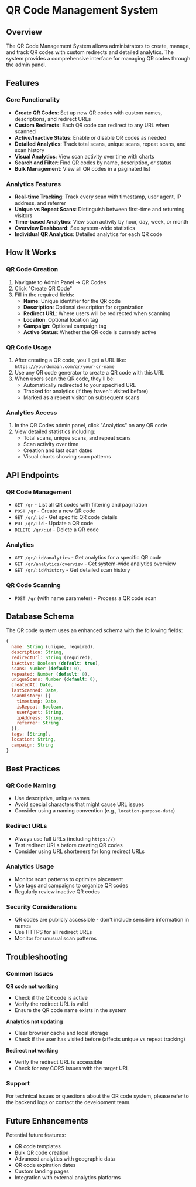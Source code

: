 # QR Code Management System

## Overview

The QR Code Management System allows administrators to create, manage, and track QR codes with custom redirects and detailed analytics. The system provides a comprehensive interface for managing QR codes through the admin panel.

## Features

### Core Functionality
- **Create QR Codes**: Set up new QR codes with custom names, descriptions, and redirect URLs
- **Custom Redirects**: Each QR code can redirect to any URL when scanned
- **Active/Inactive Status**: Enable or disable QR codes as needed
- **Detailed Analytics**: Track total scans, unique scans, repeat scans, and scan history
- **Visual Analytics**: View scan activity over time with charts
- **Search and Filter**: Find QR codes by name, description, or status
- **Bulk Management**: View all QR codes in a paginated list

### Analytics Features
- **Real-time Tracking**: Track every scan with timestamp, user agent, IP address, and referrer
- **Unique vs Repeat Scans**: Distinguish between first-time and returning visitors
- **Time-based Analytics**: View scan activity by hour, day, week, or month
- **Overview Dashboard**: See system-wide statistics
- **Individual QR Analytics**: Detailed analytics for each QR code

## How It Works

### QR Code Creation
1. Navigate to Admin Panel → QR Codes
2. Click "Create QR Code"
3. Fill in the required fields:
   - **Name**: Unique identifier for the QR code
   - **Description**: Optional description for organization
   - **Redirect URL**: Where users will be redirected when scanning
   - **Location**: Optional location tag
   - **Campaign**: Optional campaign tag
   - **Active Status**: Whether the QR code is currently active

### QR Code Usage
1. After creating a QR code, you'll get a URL like: `https://yourdomain.com/qr/your-qr-name`
2. Use any QR code generator to create a QR code with this URL
3. When users scan the QR code, they'll be:
   - Automatically redirected to your specified URL
   - Tracked for analytics (if they haven't visited before)
   - Marked as a repeat visitor on subsequent scans

### Analytics Access
1. In the QR Codes admin panel, click "Analytics" on any QR code
2. View detailed statistics including:
   - Total scans, unique scans, and repeat scans
   - Scan activity over time
   - Creation and last scan dates
   - Visual charts showing scan patterns

## API Endpoints

### QR Code Management
- `GET /qr` - List all QR codes with filtering and pagination
- `POST /qr` - Create a new QR code
- `GET /qr/:id` - Get specific QR code details
- `PUT /qr/:id` - Update a QR code
- `DELETE /qr/:id` - Delete a QR code

### Analytics
- `GET /qr/:id/analytics` - Get analytics for a specific QR code
- `GET /qr/analytics/overview` - Get system-wide analytics overview
- `GET /qr/:id/history` - Get detailed scan history

### QR Code Scanning
- `POST /qr` (with name parameter) - Process a QR code scan

## Database Schema

The QR code system uses an enhanced schema with the following fields:

```javascript
{
  name: String (unique, required),
  description: String,
  redirectUrl: String (required),
  isActive: Boolean (default: true),
  scans: Number (default: 0),
  repeated: Number (default: 0),
  uniqueScans: Number (default: 0),
  createdAt: Date,
  lastScanned: Date,
  scanHistory: [{
    timestamp: Date,
    isRepeat: Boolean,
    userAgent: String,
    ipAddress: String,
    referrer: String
  }],
  tags: [String],
  location: String,
  campaign: String
}
```

## Best Practices

### QR Code Naming
- Use descriptive, unique names
- Avoid special characters that might cause URL issues
- Consider using a naming convention (e.g., `location-purpose-date`)

### Redirect URLs
- Always use full URLs (including `https://`)
- Test redirect URLs before creating QR codes
- Consider using URL shorteners for long redirect URLs

### Analytics Usage
- Monitor scan patterns to optimize placement
- Use tags and campaigns to organize QR codes
- Regularly review inactive QR codes

### Security Considerations
- QR codes are publicly accessible - don't include sensitive information in names
- Use HTTPS for all redirect URLs
- Monitor for unusual scan patterns

## Troubleshooting

### Common Issues

**QR code not working**
- Check if the QR code is active
- Verify the redirect URL is valid
- Ensure the QR code name exists in the system

**Analytics not updating**
- Clear browser cache and local storage
- Check if the user has visited before (affects unique vs repeat tracking)

**Redirect not working**
- Verify the redirect URL is accessible
- Check for any CORS issues with the target URL

### Support

For technical issues or questions about the QR code system, please refer to the backend logs or contact the development team.

## Future Enhancements

Potential future features:
- QR code templates
- Bulk QR code creation
- Advanced analytics with geographic data
- QR code expiration dates
- Custom landing pages
- Integration with external analytics platforms
